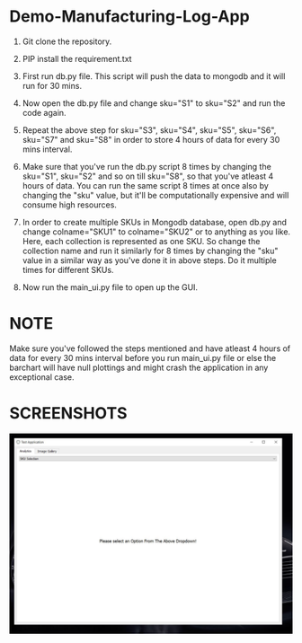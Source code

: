 # Demo-Manufacturing-Log-App

1. Git clone the repository.
2. PIP install the requirement.txt
3. First run db.py file. This script will push the data to mongodb and it will run for 30 mins.
4. Now open the db.py file and change sku="S1" to sku="S2" and run the code again. 
5. Repeat the above step for sku="S3", sku="S4", sku="S5", sku="S6", sku="S7" and sku="S8" in order to store 4 hours of data for every 30 mins interval.
6. Make sure that you've run the db.py script 8 times by changing the sku="S1", sku="S2" and so on till sku="S8", so that you've atleast 4 hours of data. You can run the same script 8 times at once also by changing the "sku" value, but it'll be computationally expensive and will consume high resources. 
7. In order to create multiple SKUs in Mongodb database, open db.py and change colname="SKU1" to colname="SKU2" or to anything as you like. Here, each collection is represented as one SKU. So change the collection name and run it similarly for 8 times by changing the "sku" value in a similar way as you've done it in above steps. Do it multiple times for different SKUs. 

8. Now run the main_ui.py file to open up the GUI.

# NOTE #
Make sure you've followed the steps mentioned and have atleast 4 hours of data for every 30 mins interval before you run main_ui.py file or else the barchart will have null plottings and might crash the application in any exceptional case.

# SCREENSHOTS #

![alt text](https://github.com/Ayush-Ghosh/Demo-Manufacturing-Inspection-App/blob/master/screenshots/1.JPG)
